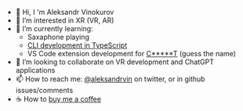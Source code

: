 - 👋 Hi, I 'm Aleksandr Vinokurov
- 👀 I’m interested in XR (VR, AR)
- 🌱 I’m currently learning:
  * Saxaphone playing
  * [CLI development in TypeScript](https://github.com/aleksandr-vin/grafana-dashboards-provisioning)
  * VS Code extension development for [C*****T](https://marketplace.visualstudio.com/items?itemName=aleksandrvin.chatgpt-pair-programming&ssr=false#overview) (guess the name)
- 💞️ I’m looking to collaborate on VR development and ChatGPT applications
- 📫 How to reach me: [@aleksandrvin](http://twitter.com/aleksandrvin) on twitter, or in github issues/comments
- ☕️ How to [buy me a coffee](https://www.buymeacoffee.com/aleksandrvin)

<!---
aleksandr-vin/aleksandr-vin is a ✨ special ✨ repository because its `README.md` (this file) appears on your GitHub profile.
You can click the Preview link to take a look at your changes.
--->
